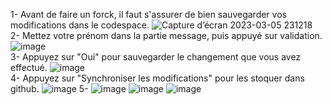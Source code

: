 1- Avant de faire un forck, il faut s'assurer de bien sauvegarder vos modifications dans le codespace.
  ![Capture d’écran 2023-03-05 231218](https://user-images.githubusercontent.com/123748165/223422918-082c398d-690f-41f1-ab57-244e2427926d.png)<br>
2- Mettez votre prénom dans la partie message, puis appuyé sur validation.
![image](https://user-images.githubusercontent.com/123748165/223423069-5075848d-d216-4cde-b4d3-11ccb5322018.png)<br>
3- Appuyez sur "Oui" pour sauvegarder le changement que vous avez effectué. 
![image](https://user-images.githubusercontent.com/123748165/223423165-b6cca62c-3712-48bc-b635-814285ed89eb.png)<br>
4- Appuyez sur "Synchroniser les modifications" pour les stoquer dans github.
![image](https://user-images.githubusercontent.com/123748165/223423205-f805c694-400d-46e6-9508-11cf8a6b46f6.png)
5-
![image](https://user-images.githubusercontent.com/123748165/223423481-5d514170-56b0-4d05-bc51-55128f9af3b7.png)
![image](https://user-images.githubusercontent.com/123748165/223423543-fe53c9fd-5346-403d-9af6-0766d8d39a48.png)
![image](https://user-images.githubusercontent.com/123748165/223423709-17da3e93-f180-4914-a138-d6296974271d.png)
